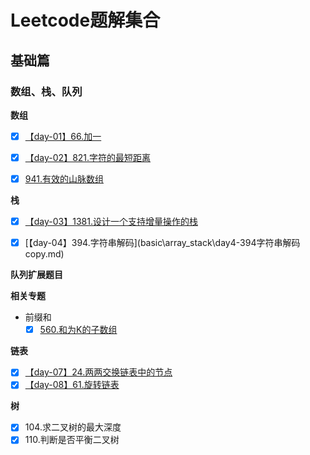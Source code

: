 # Leetcode题解集合

## 基础篇

### 数组、栈、队列

**数组**

- [x] [【day-01】66.加一](./basic/array_stack/day1-66.加一.md)
- [x] [【day-02】821.字符的最短距离](basic\array_stack\day2-821.字符的最短距离.md)
- [x] [941.有效的山脉数组](basic\array_stack\941.有效的山脉数组.md)


**栈**
- [x] [【day-03】1381.设计一个支持增量操作的栈](basic\array_stack\day3-1381.设计一个支持增量操作的栈.md)
- [x] [【day-04】394.字符串解码](basic\array_stack\day4-394字符串解码 copy.md)


**队列扩展题目**


**相关专题**

- 前缀和
  - [x] [560.和为K的子数组](basic\array_stack\560.和为k的子数组.md)

**链表**

- [x] [【day-07】24.两两交换链表中的节点](basic\linked_list\day7-24.两两交换链表中的节点.md)
- [x] [【day-08】61.旋转链表](basic\linked_list\day8-61.旋转链表.md)

**树**

- [x] 104.求二叉树的最大深度
- [x] 110.判断是否平衡二叉树